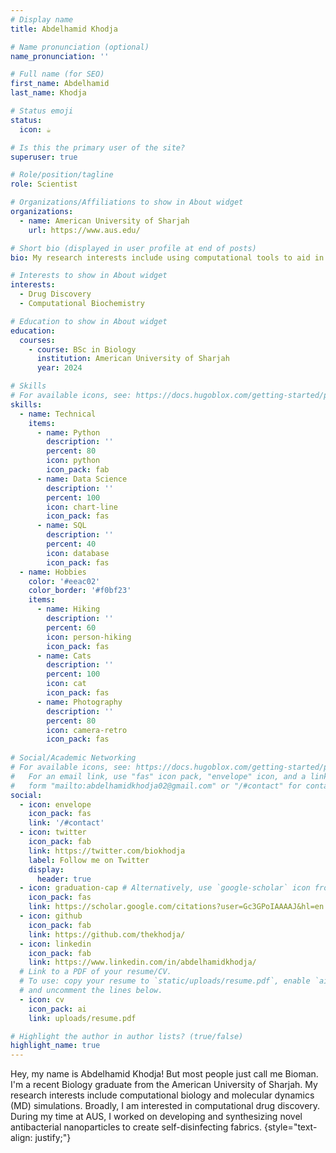 ```yaml
---
# Display name
title: Abdelhamid Khodja

# Name pronunciation (optional)
name_pronunciation: ''

# Full name (for SEO)
first_name: Abdelhamid
last_name: Khodja

# Status emoji
status:
  icon: ☕

# Is this the primary user of the site?
superuser: true

# Role/position/tagline
role: Scientist

# Organizations/Affiliations to show in About widget
organizations:
  - name: American University of Sharjah
    url: https://www.aus.edu/

# Short bio (displayed in user profile at end of posts)
bio: My research interests include using computational tools to aid in drug discovery.

# Interests to show in About widget
interests:
  - Drug Discovery
  - Computational Biochemistry

# Education to show in About widget
education:
  courses:
    - course: BSc in Biology
      institution: American University of Sharjah
      year: 2024

# Skills
# For available icons, see: https://docs.hugoblox.com/getting-started/page-builder/#icons
skills:
  - name: Technical
    items:
      - name: Python
        description: ''
        percent: 80
        icon: python
        icon_pack: fab
      - name: Data Science
        description: ''
        percent: 100
        icon: chart-line
        icon_pack: fas
      - name: SQL
        description: ''
        percent: 40
        icon: database
        icon_pack: fas
  - name: Hobbies
    color: '#eeac02'
    color_border: '#f0bf23'
    items:
      - name: Hiking
        description: ''
        percent: 60
        icon: person-hiking
        icon_pack: fas
      - name: Cats
        description: ''
        percent: 100
        icon: cat
        icon_pack: fas
      - name: Photography
        description: ''
        percent: 80
        icon: camera-retro
        icon_pack: fas
        
# Social/Academic Networking
# For available icons, see: https://docs.hugoblox.com/getting-started/page-builder/#icons
#   For an email link, use "fas" icon pack, "envelope" icon, and a link in the
#   form "mailto:abdelhamidkhodja02@gmail.com" or "/#contact" for contact widget.
social:
  - icon: envelope
    icon_pack: fas
    link: '/#contact'
  - icon: twitter
    icon_pack: fab
    link: https://twitter.com/biokhodja
    label: Follow me on Twitter
    display:
      header: true
  - icon: graduation-cap # Alternatively, use `google-scholar` icon from `ai` icon pack
    icon_pack: fas
    link: https://scholar.google.com/citations?user=Gc3GPoIAAAAJ&hl=en
  - icon: github
    icon_pack: fab
    link: https://github.com/thekhodja/
  - icon: linkedin
    icon_pack: fab
    link: https://www.linkedin.com/in/abdelhamidkhodja/
  # Link to a PDF of your resume/CV.
  # To use: copy your resume to `static/uploads/resume.pdf`, enable `ai` icons in `params.yaml`,
  # and uncomment the lines below.
  - icon: cv
    icon_pack: ai
    link: uploads/resume.pdf

# Highlight the author in author lists? (true/false)
highlight_name: true
---
```


Hey, my name is Abdelhamid Khodja! But most people just call me Bioman. I'm a recent Biology graduate from the American University of Sharjah. My research interests include computational biology and molecular dynamics (MD) simulations. Broadly, I am interested in computational drug discovery. During my time at AUS, I worked on developing and synthesizing novel antibacterial nanoparticles to create self-disinfecting fabrics.
{style="text-align: justify;"}
